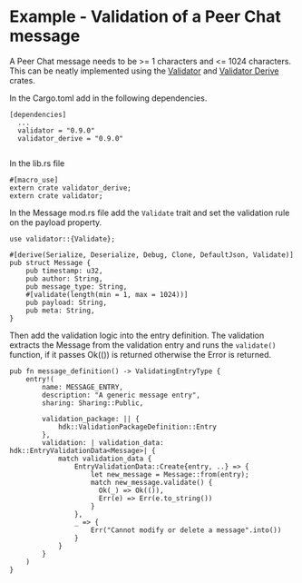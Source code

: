 # Example - Validation of a Peer Chat message

A Peer Chat message needs to be >= 1 characters and <= 1024 characters. This can be neatly implemented using the [Validator](!https://crates.io/crates/validator) and [Validator Derive](!https://crates.io/crates/validator_derive) crates.


In the Cargo.toml add in the following dependencies.
```=rust
[dependencies]
  ...
  validator = "0.9.0"
  validator_derive = "0.9.0"
    
```
In the lib.rs file 
```=rust
#[macro_use]
extern crate validator_derive;
extern crate validator;
```

In the Message mod.rs file add the `Validate` trait and set the validation rule on the payload property.

```=rust
use validator::{Validate};

#[derive(Serialize, Deserialize, Debug, Clone, DefaultJson, Validate)]
pub struct Message {
    pub timestamp: u32,
    pub author: String,
    pub message_type: String,
    #[validate(length(min = 1, max = 1024))]
    pub payload: String,
    pub meta: String,
}
```

Then add the validation logic into the entry definition. The validation extracts the Message from the validation entry and runs the `validate()` function, if it passes Ok(()) is returned otherwise the Error is returned.

```=rust
pub fn message_definition() -> ValidatingEntryType {
    entry!(
        name: MESSAGE_ENTRY,
        description: "A generic message entry",
        sharing: Sharing::Public,

        validation_package: || {
            hdk::ValidationPackageDefinition::Entry
        },
        validation: | validation_data: hdk::EntryValidationData<Message>| {
            match validation_data {
                EntryValidationData::Create{entry, ..} => {
                    let new_message = Message::from(entry);
                    match new_message.validate() {
                      Ok(_) => Ok(()),
                      Err(e) => Err(e.to_string())
                    }
                },
                _ => {
                    Err("Cannot modify or delete a message".into())
                }
            }
        }
    )
}
```
